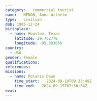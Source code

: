 ```yaml
---
category:	commercial tourist
name:	MENON, Anna Wilhelm
type:	civilian
dob: 1985-12-24
birthplace:
  - name: Houston, Texas
    latitude: 29.762778
    longitude: -95.383056
country:
  - USA
gender:	Female
qualifications:
references:
missions:
  - name: Polaris Dawn
    time_start:   2024-09-10T09:23:49Z
    time_end:   2024-09-15T07:36:54Z
evas:
---
```


